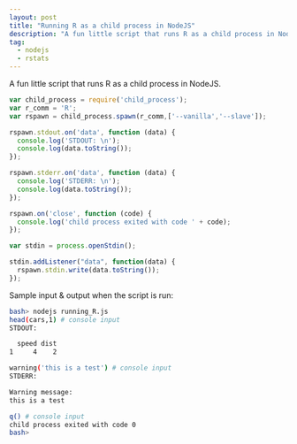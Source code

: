 ```yaml
---
layout: post
title: "Running R as a child process in NodeJS"
description: "A fun little script that runs R as a child process in NodeJS"
tag:
  - nodejs
  - rstats
---
```


A fun little script that runs R as a child process in NodeJS.

~~~ javascript
var child_process = require('child_process');
var r_comm = 'R';
var rspawn = child_process.spawn(r_comm,['--vanilla','--slave']);

rspawn.stdout.on('data', function (data) {
  console.log('STDOUT: \n');
  console.log(data.toString());
});

rspawn.stderr.on('data', function (data) {
  console.log('STDERR: \n');
  console.log(data.toString());
});

rspawn.on('close', function (code) {
  console.log('child process exited with code ' + code);
});

var stdin = process.openStdin();

stdin.addListener("data", function(data) {
  rspawn.stdin.write(data.toString());
});
~~~

Sample input & output when the script is run:

~~~ bash
bash> nodejs running_R.js 
head(cars,1) # console input
STDOUT: 

  speed dist
1     4    2

warning('this is a test') # console input
STDERR: 

Warning message:
this is a test 

q() # console input
child process exited with code 0
bash>
~~~

